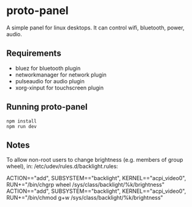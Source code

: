 # proto-panel

A simple panel for linux desktops. It can control wifi, bluetooth, power, audio.

## Requirements

* bluez for bluetooth plugin
* networkmanager for network plugin
* pulseaudio for audio plugin
* xorg-xinput for touchscreen plugin

## Running proto-panel

```
npm install
npm run dev
```

## Notes

To allow non-root users to change brightness (e.g. members of group wheel), in: /etc/udev/rules.d/backlight.rules:

ACTION=="add", SUBSYSTEM=="backlight", KERNEL=="acpi_video0", RUN+="/bin/chgrp wheel /sys/class/backlight/%k/brightness"
ACTION=="add", SUBSYSTEM=="backlight", KERNEL=="acpi_video0", RUN+="/bin/chmod g+w /sys/class/backlight/%k/brightness"